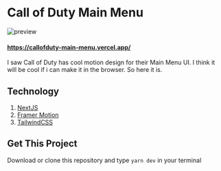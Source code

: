 # Call of Duty Main Menu

![preview](preview.gif)

#### https://callofduty-main-menu.vercel.app/

I saw Call of Duty has cool motion design for their Main Menu UI. I think it will be cool if i can make it in the browser. So here it is.

## Technology

1. [NextJS](https://github.com/vercel/next.js/)
2. [Framer Motion](https://www.framer.com/)
3. [TailwindCSS](https://github.com/tailwindlabs/tailwindcss)

## Get This Project

Download or clone this repository and type `yarn dev` in your terminal
